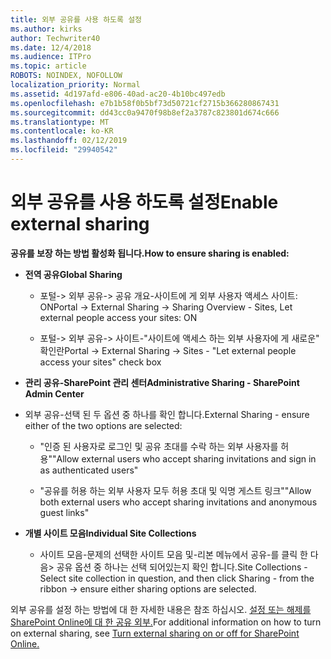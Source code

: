 ```yaml
---
title: 외부 공유를 사용 하도록 설정
ms.author: kirks
author: Techwriter40
ms.date: 12/4/2018
ms.audience: ITPro
ms.topic: article
ROBOTS: NOINDEX, NOFOLLOW
localization_priority: Normal
ms.assetid: 4d197afd-e806-40ad-ac20-4b10bc497edb
ms.openlocfilehash: e7b1b58f0b5bf73d50721cf2715b366280867431
ms.sourcegitcommit: dd43cc0a9470f98b8ef2a3787c823801d674c666
ms.translationtype: MT
ms.contentlocale: ko-KR
ms.lasthandoff: 02/12/2019
ms.locfileid: "29940542"
---
```

# <a name="enable-external-sharing"></a><span data-ttu-id="5436a-102">외부 공유를 사용 하도록 설정</span><span class="sxs-lookup"><span data-stu-id="5436a-102">Enable external sharing</span></span>

 <span data-ttu-id="5436a-103">**공유를 보장 하는 방법 활성화 됩니다.**</span><span class="sxs-lookup"><span data-stu-id="5436a-103">**How to ensure sharing is enabled:**</span></span>
  
- <span data-ttu-id="5436a-104">**전역 공유**</span><span class="sxs-lookup"><span data-stu-id="5436a-104">**Global Sharing**</span></span>
    
  - <span data-ttu-id="5436a-105">포털-\> 외부 공유-\> 공유 개요-사이트에 게 외부 사용자 액세스 사이트: ON</span><span class="sxs-lookup"><span data-stu-id="5436a-105">Portal -\> External Sharing -\> Sharing Overview - Sites, Let external people access your sites: ON</span></span>
    
  - <span data-ttu-id="5436a-106">포털-\> 외부 공유-\> 사이트-"사이트에 액세스 하는 외부 사용자에 게 새로운" 확인란</span><span class="sxs-lookup"><span data-stu-id="5436a-106">Portal -\> External Sharing -\> Sites - "Let external people access your sites" check box</span></span>
    
- <span data-ttu-id="5436a-107">**관리 공유-SharePoint 관리 센터**</span><span class="sxs-lookup"><span data-stu-id="5436a-107">**Administrative Sharing - SharePoint Admin Center**</span></span>
    
- <span data-ttu-id="5436a-108">외부 공유-선택 된 두 옵션 중 하나를 확인 합니다.</span><span class="sxs-lookup"><span data-stu-id="5436a-108">External Sharing - ensure either of the two options are selected:</span></span>
    
  - <span data-ttu-id="5436a-109">"인증 된 사용자로 로그인 및 공유 초대를 수락 하는 외부 사용자를 허용"</span><span class="sxs-lookup"><span data-stu-id="5436a-109">"Allow external users who accept sharing invitations and sign in as authenticated users"</span></span>
    
  - <span data-ttu-id="5436a-110">"공유를 허용 하는 외부 사용자 모두 허용 초대 및 익명 게스트 링크"</span><span class="sxs-lookup"><span data-stu-id="5436a-110">"Allow both external users who accept sharing invitations and anonymous guest links"</span></span>
    
- <span data-ttu-id="5436a-111">**개별 사이트 모음**</span><span class="sxs-lookup"><span data-stu-id="5436a-111">**Individual Site Collections**</span></span>
    
  - <span data-ttu-id="5436a-112">사이트 모음-문제의 선택한 사이트 모음 및-리본 메뉴에서 공유-를 클릭 한 다음\> 공유 옵션 중 하나는 선택 되어있는지 확인 합니다.</span><span class="sxs-lookup"><span data-stu-id="5436a-112">Site Collections - Select site collection in question, and then click Sharing - from the ribbon -\> ensure either sharing options are selected.</span></span>
    
<span data-ttu-id="5436a-113">외부 공유를 설정 하는 방법에 대 한 자세한 내용은 참조 하십시오. [설정 또는 해제를 SharePoint Online에 대 한 공유 외부.](https://go.microsoft.com/fwlink/?linkid=2047681&amp;clcid=0x409)</span><span class="sxs-lookup"><span data-stu-id="5436a-113">For additional information on how to turn on external sharing, see [Turn external sharing on or off for SharePoint Online.](https://go.microsoft.com/fwlink/?linkid=2047681&amp;clcid=0x409)</span></span>
  

